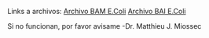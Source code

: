 Links a archivos:
[Archivo BAM E.Coli](https://drive.google.com/open?id=1zvOs3kIluJj3rchBvFAI2gjTJx2mSRz1)
[Archivo BAI E.Coli](https://drive.google.com/open?id=1zQaR8etzrQS-ibXJBnbIvrJtnAhd2iJ2)

Si no funcionan, por favor avisame -Dr. Matthieu J. Miossec

